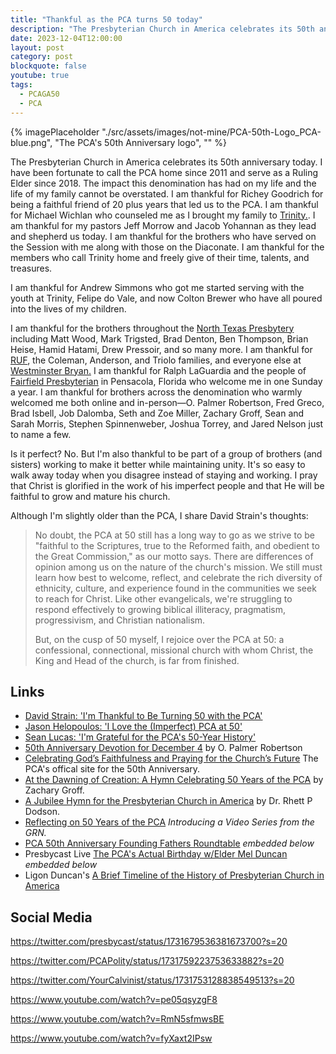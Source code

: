 ```yaml
---
title: "Thankful as the PCA turns 50 today"
description: "The Presbyterian Church in America celebrates its 50th anniversary today."
date: 2023-12-04T12:00:00
layout: post
category: post
blockquote: false
youtube: true
tags:
  - PCAGA50
  - PCA
---
```

{% imagePlaceholder "./src/assets/images/not-mine/PCA-50th-Logo_PCA-blue.png", "The PCA's 50th Anniversary logo", "" %}

The Presbyterian Church in America celebrates its 50th anniversary today. I have been fortunate to call the PCA home since 2011 and serve as a Ruling Elder since 2018. The impact this denomination has had on my life and the life of my family cannot be overstated. I am thankful for Richey Goodrich for being a faithful friend of 20 plus years that led us to the PCA. I am thankful for Michael Wichlan who counseled me as I brought my family to [Trinity.](https://www.trinityplano.org/). I am thankful for my pastors Jeff Morrow and Jacob Yohannan as they lead and shepherd us today. I am thankful for the brothers who have served on the Session with me along with those on the Diaconate. I am thankful for the members who call Trinity home and freely give of their time, talents, and treasures.  

I am thankful for Andrew Simmons who got me started serving with the youth at Trinity, Felipe do Vale, and now Colton Brewer who have all poured into the lives of my children.

I am thankful for the brothers throughout the [North Texas Presbytery](https://www.ntpresbytery.org) including Matt Wood, Mark Trigsted, Brad Denton, Ben Thompson, Brian Heise, Hamid Hatami, Drew Pressoir, and so many more. I am thankful for [RUF](https://ruf.org/ministry/texas-am-university/), the Coleman, Anderson, and Triolo families, and everyone else at [Westminster Bryan.](https://wpcbryan.org) I am thankful for Ralph LaGuardia and the people of [Fairfield Presbyterian](https://fairfieldpca.com) in Pensacola, Florida who welcome me in one Sunday a year. I am thankful for brothers across the denomination who warmly welcomed me both online and in-person&mdash;O. Palmer Robertson, Fred Greco, Brad Isbell, Job Dalomba, Seth and Zoe Miller, Zachary Groff, Sean and Sarah Morris, Stephen Spinnenweber, Joshua Torrey, and Jared Nelson just to name a few.

Is it perfect? No. But I'm also thankful to be part of a group of brothers (and sisters) working to make it better while maintaining unity. It's so easy to walk away today when you disagree instead of staying and working. I pray that Christ is glorified in the work of his imperfect people and that He will be faithful to grow and mature his church.

Although I'm slightly older than the PCA, I share David Strain's thoughts:
> No doubt, the PCA at 50 still has a long way to go as we strive to be "faithful to the Scriptures, true to the Reformed faith, and obedient to the Great Commission," as our motto says. There are differences of opinion among us on the nature of the church's mission. We still must learn how best to welcome, reflect, and celebrate the rich diversity of ethnicity, culture, and experience found in the communities we seek to reach for Christ. Like other evangelicals, we're struggling to respond effectively to growing biblical illiteracy, pragmatism, progressivism, and Christian nationalism.
> 
> But, on the cusp of 50 myself, I rejoice over the PCA at 50: a confessional, connectional, missional church with whom Christ, the King and Head of the church, is far from finished.
> 

## Links
- [David Strain: 'I'm Thankful to Be Turning 50 with the PCA'](https://www.thegospelcoalition.org/article/pca-50-strain/)
- [Jason Helopoulos: 'I Love the (Imperfect) PCA at 50'](https://www.thegospelcoalition.org/article/pca-50-helopoulos/)
- [Sean Lucas: 'I'm Grateful for the PCA's 50-Year History'](https://www.thegospelcoalition.org/article/pca-50-lucas/)
- [50th Anniversary Devotion for December 4](https://byfaithonline.com/50th-anniversary-devotion-for-december-4/) by O. Palmer Robertson
- [Celebrating God’s Faithfulness and Praying for the Church’s Future](https://pca50.org) The PCA's offical site for the 50th Anniversary.
- [At the Dawning of Creation: A Hymn Celebrating 50 Years of the PCA](https://pcapolity.com/2023/12/04/at-the-dawning-of-creation-a-hymn-celebrating-50-years-of-the-pca/) by Zachary Groff.
- [A Jubilee Hymn for the Presbyterian Church in America](https://gospelreformation.net/pca-jubilee-hymn/) by Dr. Rhett P Dodson.
- [Reflecting on 50 Years of the PCA](https://gospelreformation.net/reflecting-on-50-years-of-the-pca/) _Introducing a Video Series from the GRN._
- [PCA 50th Anniversary Founding Fathers Roundtable](https://www.youtube.com/watch?v=pe05qsyzgF8) _embedded below_
- Presbycast Live [The PCA's Actual Birthday w/Elder Mel Duncan](https://www.youtube.com/watch?v=RmN5sfmwsBE) _embedded below_
- Ligon Duncan's [A Brief Timeline of the History of Presbyterian Church in America](https://ligonduncan.com/a-brief-timeline-of-the-history-of-presbyterian-church-in-america/)

## Social Media

https://twitter.com/presbycast/status/1731679536381673700?s=20

https://twitter.com/PCAPolity/status/1731759223753633882?s=20

https://twitter.com/YourCalvinist/status/1731753128838549513?s=20

https://www.youtube.com/watch?v=pe05qsyzgF8

https://www.youtube.com/watch?v=RmN5sfmwsBE

https://www.youtube.com/watch?v=fyXaxt2IPsw
